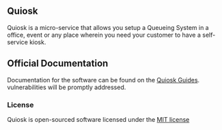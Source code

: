 ## Quiosk


Quiosk is a micro-service that allows you setup a Queueing System in a office, event or any place wherein you need your customer to have a self-service kiosk.

## Official Documentation

Documentation for the software can be found on the [Quiosk Guides](http://www.buonzz.com/quiosk).
vulnerabilities will be promptly addressed.

### License

Quiosk is open-sourced software licensed under the [MIT license](http://opensource.org/licenses/MIT)
